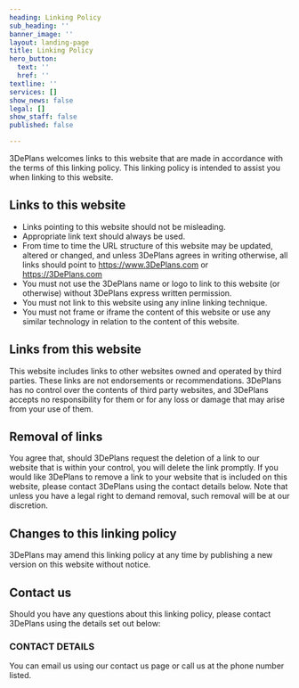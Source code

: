 ```yaml
---
heading: Linking Policy
sub_heading: ''
banner_image: ''
layout: landing-page
title: Linking Policy
hero_button:
  text: ''
  href: ''
textline: ''
services: []
show_news: false
legal: []
show_staff: false
published: false

---
```

3DePlans welcomes links to this website that are made in accordance with the terms of this linking policy. This linking policy is intended to assist you when linking to this website.

## Links to this website

  * Links pointing to this website should not be misleading.
  * Appropriate link text should always be used.
  * From time to time the URL structure of this website may be updated, altered or changed, and unless 3DePlans agrees in writing otherwise, all links should point to https://www.3DePlans.com or https://3DePlans.com
  * You must not use the 3DePlans name or logo to link to this website (or otherwise) without 3DePlans express written permission.
  * You must not link to this website using any inline linking technique.
  * You must not frame or iframe the content of this website or use any similar technology in relation to the content of this website.

## Links from this website

This website includes links to other websites owned and operated by third parties. These links are not endorsements or recommendations. 3DePlans has no control over the contents of third party websites, and 3DePlans accepts no responsibility for them or for any loss or damage that may arise from your use of them.

## Removal of links

You agree that, should 3DePlans request the deletion of a link to our website that is within your control, you will delete the link promptly. If you would like 3DePlans to remove a link to your website that is included on this website, please contact 3DePlans using the contact details below. Note that unless you have a legal right to demand removal, such removal will be at our discretion.

## Changes to this linking policy

3DePlans may amend this linking policy at any time by publishing a new version on this website without notice.

## Contact us

Should you have any questions about this linking policy, please contact 3DePlans using the details set out below:

### CONTACT DETAILS

You can email us using our contact us page or call us at the phone number listed.